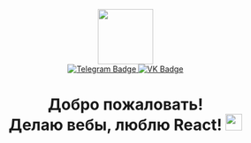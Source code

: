 <div align="center">
  <img src="https://media4.giphy.com/media/v1.Y2lkPTc5MGI3NjExanVkeXVpMnlncjdlNmI0dWw5MGR5bWJuYW5vMHZpNWFxdzI0dXQ4NCZlcD12MV9pbnRlcm5hbF9naWZfYnlfaWQmY3Q9cw/M9gbBd9nbDrOTu1Mqx/giphy.gif" width="100"/>
  
  <div>
    <a href="https://t.me/viktorkozintsev">
      <img src="https://img.shields.io/badge/Telegram-0088cc?style=for-the-badge&logo=telegram&logoColor=white" alt="Telegram Badge"/>
    </a>
    <a href="https://vk.com/id17749830">
      <img src="https://img.shields.io/badge/VKontakte-4C75A3?style=for-the-badge&logo=vk&logoColor=white" alt="VK Badge"/>
    </a>
  </div>
  
  <div>
    <img src="https://komarev.com/ghpvc/?username=V-Kozintsev&style=flat-square&color=blue" alt=""/>
  </div>
  
  <div>
    <h1>
      Добро пожаловать! <br> Делаю вебы, люблю React!
      <img src="https://media.giphy.com/media/hvRJCLFzcasrR4ia7z/giphy.gif" width="30px"/>
    </h1>
  </div>
</div>
